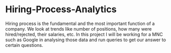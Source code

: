 # Hiring-Process-Analytics
Hiring process is the fundamental and the most important function of a company. We look at trends like number of positions, how many were hired/rejected, their salaries, etc. In this project I will be working for a MNC such as Google in analysing those data and run queries to get our answer to certain questions.
